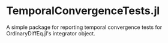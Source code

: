 # TemporalConvergenceTests.jl
A simple package for reporting temporal convergence tests for OrdinaryDiffEq.jl's integrator object.
